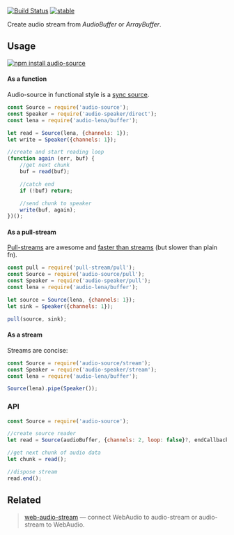[![Build Status](https://travis-ci.org/audiojs/audio-source.svg?branch=master)](https://travis-ci.org/audiojs/audio-source) [![stable](http://badges.github.io/stability-badges/dist/stable.svg)](http://github.com/badges/stability-badges)

Create audio stream from _AudioBuffer_ or _ArrayBuffer_.

## Usage

[![npm install audio-source](https://nodei.co/npm/audio-source.png?mini=true)](https://npmjs.org/package/audio-source/)

#### As a function

Audio-source in functional style is a [sync source](https://github.com/audiojs/contributing/wiki/Streams-convention).

```js
const Source = require('audio-source');
const Speaker = require('audio-speaker/direct');
const lena = require('audio-lena/buffer');

let read = Source(lena, {channels: 1});
let write = Speaker({channels: 1});

//create and start reading loop
(function again (err, buf) {
	//get next chunk
	buf = read(buf);

	//catch end
	if (!buf) return;

	//send chunk to speaker
	write(buf, again);
})();
```

#### As a pull-stream

[Pull-streams](https://github.com/pull-stream/pull-stream) are awesome and [faster than streams](https://github.com/dfcreative/stream-contest) (but slower than plain fn).

```js
const pull = require('pull-stream/pull');
const Source = require('audio-source/pull');
const Speaker = require('audio-speaker/pull');
const lena = require('audio-lena/buffer');

let source = Source(lena, {channels: 1});
let sink = Speaker({channels: 1});

pull(source, sink);
```

#### As a stream

Streams are concise:

```js
const Source = require('audio-source/stream');
const Speaker = require('audio-speaker/stream');
const lena = require('audio-lena/buffer');

Source(lena).pipe(Speaker());
```

### API

```js
const Source = require('audio-source');

//create source reader
let read = Source(audioBuffer, {channels: 2, loop: false}?, endCallback?);

//get next chunk of audio data
let chunk = read();

//dispose stream
read.end();
```

## Related

> [web-audio-stream](https://github.com/audio-lab/web-audio-stream) — connect WebAudio to audio-stream or audio-stream to WebAudio.
